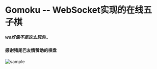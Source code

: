 # Gomoku -- WebSocket实现的在线五子棋

##### ws好像不是这么玩的..

#### 感谢猪尾巴友情赞助的棋盘

![sample](https://puu.sh/G2ScP/7efe7d705b.png)
